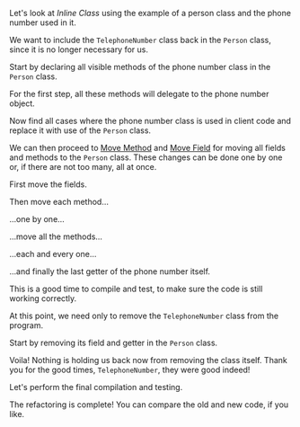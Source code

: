 Let's look at <i>Inline Class</i> using the example of a person class and the phone number used in it.

We want to include the <code>TelephoneNumber</code> class back in the <code>Person</code> class, since it is no longer necessary for us.

Start by declaring all visible methods of the phone number class in the <code>Person</code> class.

For the first step, all these methods will delegate to the phone number object.

Now find all cases where the phone number class is used in client code and replace it with use of the <code>Person</code> class.

We can then proceed to <a href="/move-method">Move Method</a> and <a href="/move-field">Move Field</a> for moving all fields and methods to the <code>Person</code> class. These changes can be done one by one or, if there are not too many, all at once.

First move the fields.

Then move each method…

…one by one…

…move all the methods…

…each and every one…

…and finally the last getter of the phone number itself.

This is a good time to compile and test, to make sure the code is still working correctly.

At this point, we need only to remove the <code>TelephoneNumber</code> class from the program.

Start by removing its field and getter in the <code>Person</code> class.

Voila! Nothing is holding us back now from removing the class itself. Thank you for the good times, <code>TelephoneNumber</code>, they were good indeed!

Let's perform the final compilation and testing.

The refactoring is complete! You can compare the old and new code, if you like.